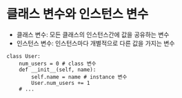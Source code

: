 
# 클래스 변수와 인스턴스 변수
- 클래스 변수: 모든 클래스의 인스턴스간에 값을 공유하는 변수
- 인스턴스 변수: 인스턴스마다 개별적으로 다른 값을 가지는 변수
```pthon
class User:
    num_users = 0 # class 변수
    def __init__(self, name):
        self.name = name # instance 변수
        User.num_users += 1
    # ...
```

